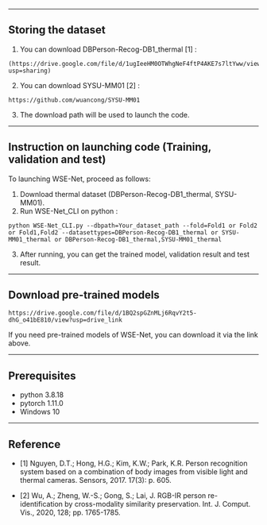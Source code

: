 -----------------------------------------------------------------------------------------------------------------------------


## Storing the dataset

1. You can download DBPerson-Recog-DB1_thermal [1] :
```
(https://drive.google.com/file/d/1ugIeeHM0OTWhgNeF4ftP4AKE7s7ltYww/view?usp=sharing)
```
2. You can download SYSU-MM01 [2] :
```
https://github.com/wuancong/SYSU-MM01
```
3. The download path will be used to launch the code.


-----------------------------------------------------------------------------------------------------------------------------


## Instruction on launching code (Training, validation and test)

To launching WSE-Net, proceed as follows:

1. Download thermal dataset (DBPerson-Recog-DB1_thermal, SYSU-MM01).
2. Run WSE-Net_CLI on python :
```
python WSE-Net_CLI.py --dbpath=Your_dataset_path --fold=Fold1 or Fold2 or Fold1,Fold2 --datasettypes=DBPerson-Recog-DB1_thermal or SYSU-MM01_thermal or DBPerson-Recog-DB1_thermal,SYSU-MM01_thermal
```
3. After running, you can get the trained model, validation result and test result.


-----------------------------------------------------------------------------------------------------------------------------


## Download pre-trained models

```
https://drive.google.com/file/d/1BQ2spGZnMLj6RqvY2t5-dhG_o41bE810/view?usp=drive_link
```
If you need pre-trained models of WSE-Net, you can download it via the link above.


-----------------------------------------------------------------------------------------------------------------------------


## Prerequisites

- python 3.8.18 
- pytorch 1.11.0
- Windows 10


-----------------------------------------------------------------------------------------------------------------------------


## Reference


- [1] Nguyen, D.T.; Hong, H.G.; Kim, K.W.; Park, K.R. Person recognition system based on a combination of body images from visible light and thermal cameras. Sensors, 2017. 17(3): p. 605.

- [2] Wu, A.; Zheng, W.-S.; Gong, S.; Lai, J. RGB-IR person re-identification by cross-modality similarity preservation. Int. J. Comput. Vis., 2020, 128; pp. 1765-1785.
